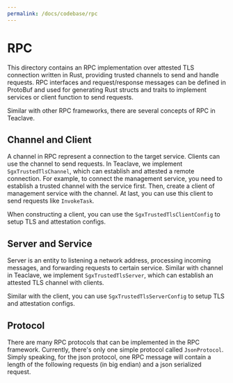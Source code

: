```yaml
---
permalink: /docs/codebase/rpc
---
```


# RPC

This directory contains an RPC implementation over attested TLS connection
written in Rust, providing trusted channels to send and handle requests.
RPC interfaces and request/response messages can be defined in ProtoBuf and
used for generating Rust structs and traits to implement services or client
function to send requests.

Similar with other RPC frameworks, there are several concepts of RPC in
Teaclave.

## Channel and Client

A channel in RPC represent a connection to the target service. Clients can use
the channel to send requests. In Teaclave, we implement `SgxTrustedTlsChannel`,
which can establish and attested a remote connection. For example, to connect
the management service, you need to establish a trusted channel with the service
first. Then, create a client of management service with the channel. At last,
you can use this client to send requests like `InvokeTask`.

When constructing a client, you can use the `SgxTrustedTlsClientConfig` to setup
TLS and attestation configs.

## Server and Service

Server is an entity to listening a network address, processing incoming
messages, and forwarding requests to certain service. Similar with channel in
Teaclave, we implement `SgxTrustedTlsServer`, which can establish an attested TLS
channel with clients.

Similar with the client, you can use `SgxTrustedTlsServerConfig` to setup TLS
and attestation configs.

## Protocol

There are many RPC protocols that can be implemented in the RPC framework. Currently,
there's only one simple protocol called `JsonProtocol`. Simply speaking, for
the json protocol, one RPC message will contain a length of the following
requests (in big endian) and a json serialized request.

